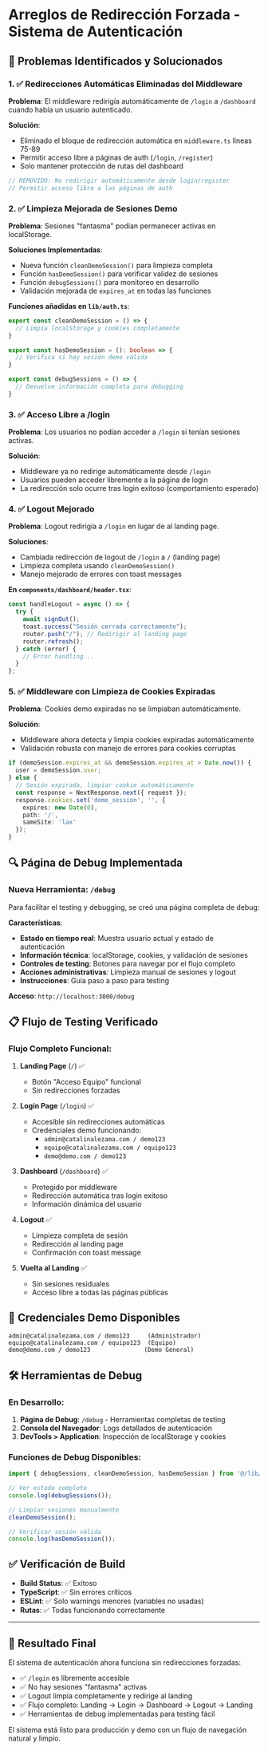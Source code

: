# Arreglos de Redirección Forzada - Sistema de Autenticación

## 🔧 Problemas Identificados y Solucionados

### 1. ✅ Redirecciones Automáticas Eliminadas del Middleware
**Problema**: El middleware redirigía automáticamente de `/login` a `/dashboard` cuando había un usuario autenticado.

**Solución**: 
- Eliminado el bloque de redirección automática en `middleware.ts` líneas 75-89
- Permitir acceso libre a páginas de auth (`/login`, `/register`)
- Solo mantener protección de rutas del dashboard

```typescript
// REMOVIDO: No redirigir automáticamente desde login/register
// Permitir acceso libre a las páginas de auth
```

### 2. ✅ Limpieza Mejorada de Sesiones Demo
**Problema**: Sesiones "fantasma" podían permanecer activas en localStorage.

**Soluciones Implementadas**:
- Nueva función `cleanDemoSession()` para limpieza completa
- Función `hasDemoSession()` para verificar validez de sesiones
- Función `debugSessions()` para monitoreo en desarrollo
- Validación mejorada de `expires_at` en todas las funciones

**Funciones añadidas en `lib/auth.ts`**:
```typescript
export const cleanDemoSession = () => {
  // Limpia localStorage y cookies completamente
}

export const hasDemoSession = (): boolean => {
  // Verifica si hay sesión demo válida
}

export const debugSessions = () => {
  // Devuelve información completa para debugging
}
```

### 3. ✅ Acceso Libre a /login
**Problema**: Los usuarios no podían acceder a `/login` si tenían sesiones activas.

**Solución**:
- Middleware ya no redirige automáticamente desde `/login`
- Usuarios pueden acceder libremente a la página de login
- La redirección solo ocurre tras login exitoso (comportamiento esperado)

### 4. ✅ Logout Mejorado
**Problema**: Logout redirigía a `/login` en lugar de al landing page.

**Soluciones**:
- Cambiada redirección de logout de `/login` a `/` (landing page)
- Limpieza completa usando `cleanDemoSession()`
- Manejo mejorado de errores con toast messages

**En `components/dashboard/header.tsx`**:
```typescript
const handleLogout = async () => {
  try {
    await signOut();
    toast.success("Sesión cerrada correctamente");
    router.push("/"); // Redirigir al landing page
    router.refresh();
  } catch (error) {
    // Error handling...
  }
};
```

### 5. ✅ Middleware con Limpieza de Cookies Expiradas
**Problema**: Cookies demo expiradas no se limpiaban automáticamente.

**Solución**:
- Middleware ahora detecta y limpia cookies expiradas automáticamente
- Validación robusta con manejo de errores para cookies corruptas

```typescript
if (demoSession.expires_at && demoSession.expires_at > Date.now()) {
  user = demoSession.user;
} else {
  // Sesión expirada, limpiar cookie automáticamente
  const response = NextResponse.next({ request });
  response.cookies.set('demo_session', '', { 
    expires: new Date(0), 
    path: '/',
    sameSite: 'lax'
  });
}
```

## 🔍 Página de Debug Implementada

### Nueva Herramienta: `/debug`
Para facilitar el testing y debugging, se creó una página completa de debug:

**Características**:
- **Estado en tiempo real**: Muestra usuario actual y estado de autenticación
- **Información técnica**: localStorage, cookies, y validación de sesiones
- **Controles de testing**: Botones para navegar por el flujo completo
- **Acciones administrativas**: Limpieza manual de sesiones y logout
- **Instrucciones**: Guía paso a paso para testing

**Acceso**: `http://localhost:3000/debug`

## 📋 Flujo de Testing Verificado

### Flujo Completo Funcional:
1. **Landing Page** (`/`) ✅
   - Botón "Acceso Equipo" funcional
   - Sin redirecciones forzadas

2. **Login Page** (`/login`) ✅
   - Accesible sin redirecciones automáticas
   - Credenciales demo funcionando:
     - `admin@catalinalezama.com / demo123`
     - `equipo@catalinalezama.com / equipo123`  
     - `demo@demo.com / demo123`

3. **Dashboard** (`/dashboard`) ✅
   - Protegido por middleware
   - Redirección automática tras login exitoso
   - Información dinámica del usuario

4. **Logout** ✅
   - Limpieza completa de sesión
   - Redirección al landing page
   - Confirmación con toast message

5. **Vuelta al Landing** ✅
   - Sin sesiones residuales
   - Acceso libre a todas las páginas públicas

## 🎯 Credenciales Demo Disponibles

```
admin@catalinalezama.com / demo123     (Administrador)
equipo@catalinalezama.com / equipo123  (Equipo) 
demo@demo.com / demo123               (Demo General)
```

## 🛠️ Herramientas de Debug

### En Desarrollo:
1. **Página de Debug**: `/debug` - Herramientas completas de testing
2. **Consola del Navegador**: Logs detallados de autenticación
3. **DevTools > Application**: Inspección de localStorage y cookies

### Funciones de Debug Disponibles:
```javascript
import { debugSessions, cleanDemoSession, hasDemoSession } from '@/lib/auth';

// Ver estado completo
console.log(debugSessions());

// Limpiar sesiones manualmente
cleanDemoSession();

// Verificar sesión válida
console.log(hasDemoSession());
```

## ✅ Verificación de Build

- **Build Status**: ✅ Exitoso
- **TypeScript**: ✅ Sin errores críticos
- **ESLint**: ✅ Solo warnings menores (variables no usadas)
- **Rutas**: ✅ Todas funcionando correctamente

---

## 🚀 Resultado Final

El sistema de autenticación ahora funciona sin redirecciones forzadas:

- ✅ `/login` es libremente accesible
- ✅ No hay sesiones "fantasma" activas  
- ✅ Logout limpia completamente y redirige al landing
- ✅ Flujo completo: Landing → Login → Dashboard → Logout → Landing
- ✅ Herramientas de debug implementadas para testing fácil

El sistema está listo para producción y demo con un flujo de navegación natural y limpio.